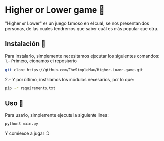 # Higher or Lower game 🐍

"Higher or Lower" es un juego famoso en el cual, se nos presentan dos personas, de las cuales tendremos que saber cuál es más popular que otra.

## Instalación 🦦

Para instalarlo, simplemente necesitamos ejecutar los siguientes comandos:\
1.- Primero, clonamos el repositorio
```bash
git clone https://github.com/TheSimpleMau/Higher-Lower-game.git
```
2.- Y por último, instalamos los módulos necesarios, por lo que:
```bash
pip -r requirements.txt
```

## Uso 👾

Para usarlo, simplemente ejecute la siguiente linea:
```bash
python3 main.py
```

Y comience a jugar :D